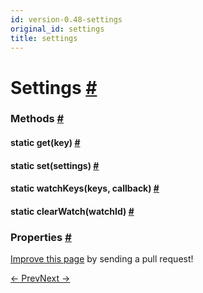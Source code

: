 ```yaml
---
id: version-0.48-settings
original_id: settings
title: settings
---
```

<a id="content"></a><h1><a class="anchor" name="settings"></a>Settings <a class="hash-link" href="docs/settings.html#settings">#</a></h1><div><div></div><span><h3><a class="anchor" name="methods"></a>Methods <a class="hash-link" href="docs/settings.html#methods">#</a></h3><div class="props"><div class="prop"><h4 class="methodTitle"><a class="anchor" name="get"></a><span class="methodType">static </span>get<span class="methodType">(key)</span> <a class="hash-link" href="docs/settings.html#get">#</a></h4></div><div class="prop"><h4 class="methodTitle"><a class="anchor" name="set"></a><span class="methodType">static </span>set<span class="methodType">(settings)</span> <a class="hash-link" href="docs/settings.html#set">#</a></h4></div><div class="prop"><h4 class="methodTitle"><a class="anchor" name="watchkeys"></a><span class="methodType">static </span>watchKeys<span class="methodType">(keys, callback)</span> <a class="hash-link" href="docs/settings.html#watchkeys">#</a></h4></div><div class="prop"><h4 class="methodTitle"><a class="anchor" name="clearwatch"></a><span class="methodType">static </span>clearWatch<span class="methodType">(watchId)</span> <a class="hash-link" href="docs/settings.html#clearwatch">#</a></h4></div></div></span><span><h3><a class="anchor" name="properties"></a>Properties <a class="hash-link" href="docs/settings.html#properties">#</a></h3><div class="props"></div></span></div><p class="edit-page-block"><a target="_blank" href="https://github.com/facebook/react-native/blob/master/Libraries/Settings/Settings.ios.js">Improve this page</a> by sending a pull request!</p><div class="docs-prevnext"><a class="docs-prev" href="docs/pushnotificationios.html#content">← Prev</a><a class="docs-next" href="docs/share.html#content">Next →</a></div>